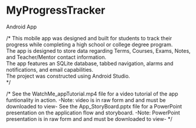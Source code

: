 # MyProgressTracker
Android App

/*
This mobile app was designed and built for students to track their progress while completing a high school or college degree program.  
The app is designed to store data regarding Terms, Courses, Exams, Notes, and Teacher/Mentor contact information.  
The app features an SQLite database, tabbed navigation, alarms and notifications, and email capabilities.  
The project was constructed using Android Studio.  
*/

/*
See the WatchMe_appTutorial.mp4 file for a video tutorial of the app funtionality in action.
    -Note: video is in raw form and and must be downloaded to view-
See the App_StoryBoard.pptx file for a PowerPoint presentation on the application flow and storyboard.
    -Note: PowerPoint presentation is in raw form and and must be downloaded to view-
*/
